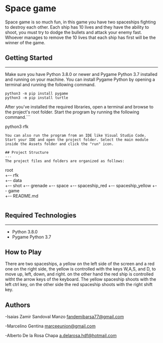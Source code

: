 # Space game
Space game is so much fun, in this game you have two spaceships fighting to destroy each other. Each ship has 10 lives and they have the ability to shoot, you must try to dodge the bullets and attack your enemy fast. Whoever manages to remove the 10 lives that each ship has first will be the winner of the game. 

## Getting Started
---
Make sure you have Python 3.8.0 or newer and Pygame Python 3.7 installed and running on your machine. You can install Pygame Python by opening a terminal and running the following command.
```
python3 -m pip install pygame
python3 -m pip install turtle
```
After you've installed the required libraries, open a terminal and browse to the project's root folder. Start the program by running the following command.```

python3 rfk 
```
You can also run the program from an IDE like Visual Studio Code. Start your IDE and open the project folder. Select the main module inside the Assets folder and click the "run" icon.

## Project Structure
---
The project files and folders are organized as follows:
```
root                    
+-- rfk                 
  +-- data     
  +-- shot 
  +--  grenade
  +-- space
  +-- spaceship_red
  +-- spaceship_yellow
  +-- game              
+-- README.md           
```         
```

## Required Technologies
---
* Python 3.8.0
* Pygame Python 3.7

## How to Play

There are two spaceships, a yellow on the left side of the screen and a red one on the right side, the yellow is controlled with the keys W,A,S, and D, to move up, left, down, and right. on the other hand the red ship is controlled witht the arrow keys of the keyboard.
The yellow spaceship shoots with the left ctrl key, on the other side the red spaceship shoots with the right shift key.

## Authors
-Isaias Zamir Sandoval Manzo
 fandemibarsa77@gmail.com

-Marcelino Gentina
 marceeunion@gmail.com

-Alberto De la Rosa Chapa
 a.delarosa.hdf@hotmail.com
